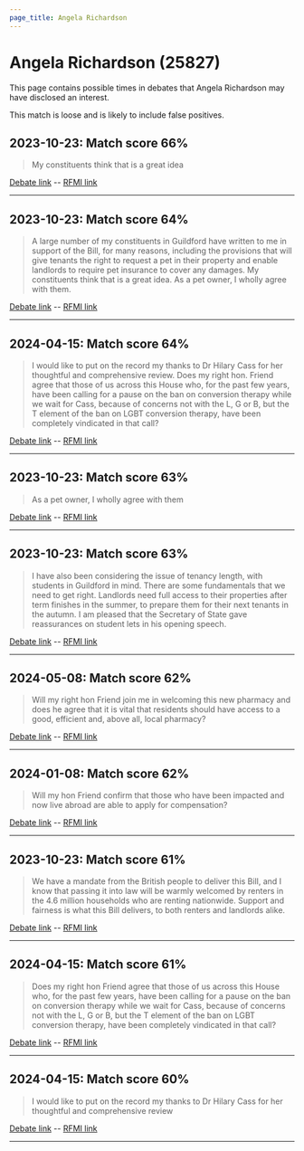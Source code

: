```yaml
---
page_title: Angela Richardson
---
```


# Angela Richardson  (25827)

This page contains possible times in debates that Angela Richardson may have disclosed an interest.

This match is loose and is likely to include false positives. 



## 2023-10-23: Match score 66%

>My constituents think that is a great idea

[Debate link](https://www.theyworkforyou.com/debates/?id=2023-10-23c.675.0)  --  [RFMI link](https://www.theyworkforyou.com/mp/25827/register)


---



## 2023-10-23: Match score 64%

>A large number of my constituents in Guildford have written to me in support of the Bill, for many reasons, including the provisions that will give tenants the right to request a pet in their property and enable landlords to require pet insurance to cover any damages. My constituents think that is a great idea. As a pet owner, I wholly agree with them.

[Debate link](https://www.theyworkforyou.com/debates/?id=2023-10-23c.675.0)  --  [RFMI link](https://www.theyworkforyou.com/mp/25827/register)


---



## 2024-04-15: Match score 64%

>I would like to put on the record my thanks to Dr Hilary Cass for her thoughtful and comprehensive review. Does my right hon. Friend agree that those of us across this House who, for the past few years, have been calling for a pause on the ban on conversion therapy while we wait for Cass, because of concerns not with the L, G or B, but the T element of the ban on LGBT conversion therapy, have been completely vindicated in that call?

[Debate link](https://www.theyworkforyou.com/debates/?id=2024-04-15e.66.2)  --  [RFMI link](https://www.theyworkforyou.com/mp/25827/register)


---



## 2023-10-23: Match score 63%

>As a pet owner, I wholly agree with them

[Debate link](https://www.theyworkforyou.com/debates/?id=2023-10-23c.675.0)  --  [RFMI link](https://www.theyworkforyou.com/mp/25827/register)


---



## 2023-10-23: Match score 63%

>I have also been considering the issue of tenancy length, with students in Guildford in mind. There are some fundamentals that we need to get right. Landlords need full access to their properties after term finishes in the summer, to prepare them for their next tenants in the autumn. I am pleased that the Secretary of State gave reassurances on student lets in his opening speech.

[Debate link](https://www.theyworkforyou.com/debates/?id=2023-10-23c.675.0)  --  [RFMI link](https://www.theyworkforyou.com/mp/25827/register)


---



## 2024-05-08: Match score 62%

>Will my right hon Friend join me in welcoming this new pharmacy and does he agree that it is vital that residents should have access to a good, efficient and, above all, local pharmacy?

[Debate link](https://www.theyworkforyou.com/debates/?id=2024-05-08c.573.2)  --  [RFMI link](https://www.theyworkforyou.com/mp/25827/register)


---



## 2024-01-08: Match score 62%

>Will my hon Friend confirm that those who have been impacted and now live abroad are able to apply for compensation?

[Debate link](https://www.theyworkforyou.com/debates/?id=2024-01-08d.106.2)  --  [RFMI link](https://www.theyworkforyou.com/mp/25827/register)


---



## 2023-10-23: Match score 61%

>We have a mandate from the British people to deliver this Bill, and I know that passing it into law will be warmly welcomed by renters in the 4.6 million households who are renting nationwide. Support and fairness is what this Bill delivers, to both renters and landlords alike.

[Debate link](https://www.theyworkforyou.com/debates/?id=2023-10-23c.675.0)  --  [RFMI link](https://www.theyworkforyou.com/mp/25827/register)


---



## 2024-04-15: Match score 61%

>Does my right hon Friend agree that those of us across this House who, for the past few years, have been calling for a pause on the ban on conversion therapy while we wait for Cass, because of concerns not with the L, G or B, but the T element of the ban on LGBT conversion therapy, have been completely vindicated in that call?

[Debate link](https://www.theyworkforyou.com/debates/?id=2024-04-15e.66.2)  --  [RFMI link](https://www.theyworkforyou.com/mp/25827/register)


---



## 2024-04-15: Match score 60%

>I would like to put on the record my thanks to Dr Hilary Cass for her thoughtful and comprehensive review

[Debate link](https://www.theyworkforyou.com/debates/?id=2024-04-15e.66.2)  --  [RFMI link](https://www.theyworkforyou.com/mp/25827/register)


---

